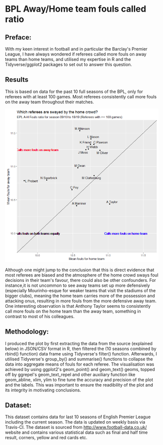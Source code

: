 # BPL Away/Home team fouls called ratio

## Preface:
With my keen interest in football and in particular the Barclay's Premier League, I have always wondered if referees called more fouls on away teams than home teams, and utilised my expertise in R and the Tidyverse/ggplot2 packages to set out to answer this question.

## Results
This is based on data for the past 10 full seasons of the BPL, only for referees with at least 100 games. Most referees consistently call more fouls on the away team throughout their matches.

![](https://github.com/junwenleong/ggplot2/blob/master/EPL%20A-H%20fouls%20ratio/Rfoulsratio.png)

Although one might jump to the conclusion that this is direct evidence that most referees are biased and the atmosphere of the home crowd sways foul decisions in their team's favour, there could also be other confounders. For instance,it is not uncommon to see away teams set up more defensively (especially Mourinho-esque for weaker teams that visit the stadiums of the bigger clubs), meaning the home team carries more of the possession and attacking onus, resulting in more fouls from the more defensive away team.
One interesting observation is that Anthony Taylor seems to consistently call more fouls on the home team than the away team, something in contrast to most of his colleagues.

## Methodology:
I produced the plot by first extracting the data from the source (explained below) in JSON/CSV format in R, then filtered the (10 seasons combined by rbind() function) data frame using Tidyverse's filter() function. Afterwards, I utilised Tidyverse's group_by() and summarise() functions to collapse the data into aggregate means of fouls for each referee. The visualisation was achieved by using  ggplot2's geom_point() and geom_text() geoms, topped off by ggrepel's geom_text_repel and other auxiliary function like geom_abline, xlim, ylim to fine tune the accuracy and precision of the plot and the labels. This was important to ensure the readibility of the plot and its integrity in motivating conclusions.

## Dataset:
This dataset contains data for last 10 seasons of English Premier League including the current season. The data is updated on weekly basis via Travis-CI. The dataset is sourced from http://www.football-data.co.uk/ website and contains various statistical data such as final and half time result, corners, yellow and red cards etc.
